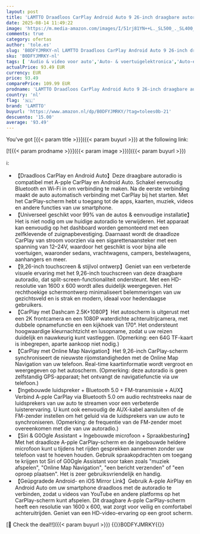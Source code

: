 ```yaml
---
layout: post
title: 'LAMTTO Draadloos CarPlay Android Auto 9 26-inch draagbare autoradio met 2.5K+1080P Voor- en achterdashcam CarPlay-scherm voor auto met 64G TF-kaart Bluetooth Navigatie  Mirror Link Siri/G0Ogle AUX/FM'
date: 2025-08-14 11:49:22
image: 'https://m.media-amazon.com/images/I/51rj81YN++L._SL500_._SL400_.jpg'
comments: true
category: ofertas
author: 'tole.es'
slug: 'B0DFYJMRKY-nl LAMTTO Draadloos CarPlay Android Auto 9 26-inch draagbare...'
sku: 'B0DFYJMRKY-nl'
tags: [ 'Audio & video voor auto','Auto- & voertuigelektronica','Auto-elektronica','Digitale media-ontvangers voor auto','Elektronica','lamtto','🇳🇱', ]
actualPrice: 93.49 EUR
currency: EUR
price: 93.49
comparePrice: 109.99 EUR
prodname: 'LAMTTO Draadloos CarPlay Android Auto 9 26-inch draagbare autoradio met 2.5K+1080P Voor- en achterdashcam CarPlay-scherm voor auto met 64G TF-kaart Bluetooth Navigatie  Mirror Link Siri/G0Ogle AUX/FM'
country: 'nl'
flag: '🇳🇱'
brand: 'LAMTTO'
buyurl: 'https://www.amazon.nl/dp/B0DFYJMRKY/?tag=tolees0b-21'
descuento: '15.00'
average: '93.49'
---
```


You've got [{{< param title >}}]({{< param buyurl >}}) at the following link:

[![{{< param prodname >}}]({{< param image >}})]({{< param buyurl >}})

ℹ️:

- 【Draadloos CarPlay en Android Auto】Deze draagbare autoradio is compatibel met A-pple CarPlay en Android Auto. Schakel eenvoudig Bluetooth en Wi-Fi in om verbinding te maken. Na de eerste verbinding maakt de auto automatisch verbinding met CarPlay bij het starten. Met het CarPlay-scherm hebt u toegang tot de apps, kaarten, muziek, videos en andere functies van uw smartphone.
- 【Universeel geschikt voor 99% van de autos & eenvoudige installatie】Het is niet nodig om uw huidige autoradio te verwijderen. Het apparaat kan eenvoudig op het dashboard worden gemonteerd met een zelfklevende of zuignapbevestiging. Daarnaast wordt de draadloze CarPlay van stroom voorzien via een sigarettenaansteker met een spanning van 12–24V, waardoor het geschikt is voor bijna alle voertuigen, waaronder sedans, vrachtwagens, campers, bestelwagens, aanhangers en meer.
- 【9,26-inch touchscreen & stijlvol ontwerp】Geniet van een verbeterde visuele ervaring met het 9,26-inch touchscreen van deze draagbare autoradio, dat split-screen-functionaliteit ondersteunt. Met een HD-resolutie van 1600 x 600 wordt alles duidelijk weergegeven. Het rechthoekige schermontwerp minimaliseert belemmeringen van uw gezichtsveld en is strak en modern, ideaal voor hedendaagse gebruikers.
- 【CarPlay met Dashcam 2.5K+1080P】Het autoscherm is uitgerust met een 2K frontcamera en een 1080P waterdichte achteruitrijcamera, met dubbele opnamefunctie en een kijkhoek van 170°. Het ondersteunt hoogwaardige kleurnachtzicht en lusopname, zodat u uw reizen duidelijk en nauwkeurig kunt vastleggen. (Opmerking: een 64G TF-kaart is inbegrepen, aparte aankoop niet nodig.)
- 【CarPlay met Online Map Navigation】Het 9,26-inch CarPlay-scherm synchroniseert de nieuwste rijomstandigheden met de Online Map Navigation van uw telefoon. Real-time kaartinformatie wordt vergroot en weergegeven op het autoscherm. (Opmerking: deze autoradio is geen zelfstandig GPS-apparaat; het ontvangt de navigatiefunctie via uw telefoon.)
- 【Ingebouwde luidspreker + Bluetooth 5.0 + FM-transmissie + AUX】Verbind A-pple CarPlay via Bluetooth 5.0 om audio rechtstreeks naar de luidsprekers van uw auto te streamen voor een verbeterde luisterervaring. U kunt ook eenvoudig de AUX-kabel aansluiten of de FM-zender instellen om het geluid via de luidsprekers van uw auto te synchroniseren. (Opmerking: de frequentie van de FM-zender moet overeenkomen met die van uw autoradio.)
- 【Siri & G0Ogle Assistant + Ingebouwde microfoon + Spraakbesturing】Met het draadloze A-pple CarPlay-scherm en de ingebouwde heldere microfoon kunt u tijdens het rijden gesprekken aannemen zonder uw telefoon vast te hoeven houden. Gebruik spraakopdrachten om toegang te krijgen tot Siri of G0Ogle Assistant voor taken zoals "muziek afspelen", "Online Map Navigation", "een bericht verzenden" of "een oproep plaatsen". Het is zeer gebruiksvriendelijk en handig.
- 【Geüpgradede Android- en iOS Mirror Link】Gebruik A-pple AirPlay en Android Auto om uw smartphone draadloos met de autoradio te verbinden, zodat u videos van YouTube en andere platforms op het CarPlay-scherm kunt afspelen. Dit draagbare A-pple CarPlay-scherm heeft een resolutie van 1600 x 600, wat zorgt voor veilig en comfortabel achteruitrijden. Geniet van een HD-video-ervaring op een groot scherm.

[🛒 Check the deal!!]({{< param buyurl >}})
{{<world>}}B0DFYJMRKY{{</world>}}
